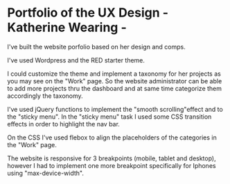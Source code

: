 # Portfolio of the UX Design - Katherine Wearing - 

I've built the website porfolio based on her design and comps.

I've used Wordpress and the RED starter theme.

I could customize the theme and implement a taxonomy for her projects as you may see on the "Work" page. So the website administrator can be able to add more projects thru the dashboard and at same time categorize them accordingly the taxonomy.

I've used jQuery functions to implement the "smooth scrolling"effect and to the "sticky menu". In the "sticky menu" task I used some CSS transition effects in order to highlight the nav bar.

On the CSS I've used flebox to align the placeholders of the categories in the "Work" page.

The website is responsive for 3 breakpoints (mobile, tablet and desktop), however I had to implement one more breakpoint specifically for Iphones using "max-device-width". 







